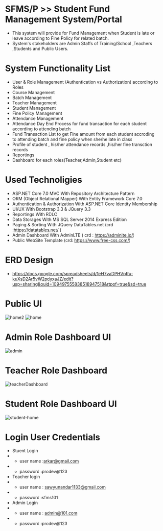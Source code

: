 # SFMS/P >> Student Fund Management System/Portal
- This system will provide for Fund Management when Student is late or leave according to Fine Policy for related batch.
- System's stakeholders are Admin Staffs of Training/School ,Teachers ,Students and Public Users.
# System Functionality List
- User & Role Management (Authentication vs Authorization) according to Roles
- Course Management
- Batch Management 
- Teacher Management
- Student Management
- Fine Policy Management
- Attendance Management 
- Attendance Day End Process for fund transaction for each student according to attending batch
- Fund Transaction List to get Fine amount from each student accroding to attending batch and fine policy when she/he late in class
- Profile of student , his/her attendance records ,his/her fine transction records 
- Reportings
- Dashboard for each roles(Teacher,Admin,Student etc)
# Used Technoligies
- ASP.NET Core 7.0 MVC With Repository Architecture Pattern 
- ORM (Object Relational Mapper) With Entity Framework Core 7.0
- Authentication & Authorization With ASP.NET Core Identity Membership 
- UI/UX With Bootstrap 3.3 & JQuery 3.3
- Reportings With RDLC  
- Data Storages With MS SQL Server 2014 Express Edition
- Paging & Sorting With JQuery DataTables.net (crd :https://datatables.net/ )
- Admin Dashboard With AdminLTE ( crd : https://adminlte.io/)
- Public WebSite Template (crd: https://www.free-css.com/)
# ERD Design 
- https://docs.google.com/spreadsheets/d/1eH7vaDPHVpRu-kuXsD2Ar5vW2pdyxaJZ/edit?usp=sharing&ouid=109497555838518947518&rtpof=true&sd=true
# Public UI
![home2](https://github.com/mrkyaing/ASP.NETCORE-PRACTICE/assets/9696016/ad1aee09-d73b-4b66-993a-a3c27478ed73)
![home](https://github.com/mrkyaing/ASP.NETCORE-PRACTICE/assets/9696016/5121126b-b767-4c13-8424-1ed1cb9db461)
# Admin Role Dashboard UI
![admin](https://github.com/mrkyaing/ASP.NETCORE-PRACTICE/assets/9696016/eba6f75b-6c10-4cbc-89f9-f96b89776f8e)
# Teacher Role Dashboard
![teacherDashboard](https://user-images.githubusercontent.com/9696016/235756798-a159010b-4988-417f-b716-7ad295ded60a.png)
# Student Role Dashboard UI
![student-home](https://github.com/mrkyaing/ASP.NETCORE-PRACTICE/assets/9696016/dbc0073b-9fbe-41be-a12d-da1f7d28e96a)
# Login User Credentials
- Stuent Login
- - user name :arkar@gmail.com
- - password :prodev@123
- Teacher login 
- - user name : sawyunandar1133@gmail.com
- - password   :sfms101
- Admin Login 
- - user name : admin@101.com
- - password  :prodev@123


